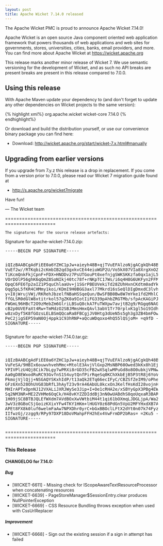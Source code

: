 ```yaml
---
layout: post
title: Apache Wicket 7.14.0 released
---
```

The Apache Wicket PMC is proud to announce Apache Wicket 7.14.0!

Apache Wicket is an open source Java component oriented web application
framework that powers thousands of web applications and web sites for
governments, stores, universities, cities, banks, email providers, and
more. You can find more about Apache Wicket at https://wicket.apache.org

This release marks another minor release of Wicket 7. We
use semantic versioning for the development of Wicket, and as such no
API breaks are present breaks are present in this release compared to
7.0.0.

Using this release
------------------

With Apache Maven update your dependency to (and don't forget to
update any other dependencies on Wicket projects to the same version):

{% highlight xml%}
<dependency>
    <groupId>org.apache.wicket</groupId>
    <artifactId>wicket-core</artifactId>
    <version>7.14.0</version>
</dependency>
{% endhighlight%}

Or download and build the distribution yourself, or use our
convenience binary package you can find here:

 * Download: http://wicket.apache.org/start/wicket-7.x.html#manually

<!--more-->

Upgrading from earlier versions
-------------------------------

If you upgrade from 7.y.z this release is a drop in replacement. If
you come from a version prior to 7.0.0, please read our Wicket 7
migration guide found at

 * http://s.apache.org/wicket7migrate

Have fun!

— The Wicket team


========================================================================

    The signatures for the source release artefacts:

    
Signature for apache-wicket-7.14.0.zip:

<div class='highlight'><pre>
-----BEGIN PGP SIGNATURE-----

iQIzBAABCgAdFiEE0a6YZHC1pJw+aieyh48B+qjTVuEFAlzoNjgACgkQh48B+qjT
VuEf2w//RTKqbi2cKmbIB2qd3gxkvCE44eiuWGP2U/Vo5kX07VIa8XrgXnOZHz34
TiKcmQnkFkjCpnF+FDX+HNDDvz7PsUTGouPt0xefnjgSWKSKKzfa0qx1ajL5WlHe
VOrDOlP56ghK6qQmZ8SoNIkj40tc78f+rNKpTC17Ws/i6q4H8G6UKFyn2FFMcRDs
OpqC6FE6Tp2aIZ1P5quChlaaUv+j1SGrPBEUVekiTd28ZUhHxnCKdtm0adYkElVA
Oqg5pL5fKR4CHMmy1koi/KDmI9H0BGG3axl77Mkrd16sSeQlDIgDmxdC3lvhgNdi
y+I8jWrujVWj/RKRehJbzelfNBaHSSqeQun/BwSFBB0Bw8W7mYke1fd2MhlCo5bX
ffGLSR0dGlW8xtitrkol57gZK0a9IotIiFG339pAhbZRGTMb/sfpAcKAGiPJPYOO
FWGmL96HBcT2O9zMebZm6GlriLBSuQ8ckA7FuTWXpw7avjtB2g9/RGgq6NAGpktk
cB2p0UVEFaXt4Rw+TmMdzO2SBJMmsHmxQAvl3abV1Tr70rplxK1gl5o19IdhnGFx
w8zxDyf5K8fGOzsLELBSmQQcaRa8FBCgjJV0Htg3dUeN5s5gh3g3ZB4bmFOwLidP
PeC2jigSEP59aN0Oj4ppk1C93hRNP+aQcuWDqoxo4hQ55lQSjoM=
=q9fD
-----END PGP SIGNATURE-----
</pre></div>

    
Signature for apache-wicket-7.14.0.tar.gz:

<div class='highlight'><pre>
-----BEGIN PGP SIGNATURE-----

iQIzBAABCgAdFiEE0a6YZHC1pJw+aieyh48B+qjTVuEFAlzoNjgACgkQh48B+qjT
VuFeSA/9HBIx6ouwvhvehMmc+MtolE3AvjVlGxp2MsNBP60Owed3kKx8h1EjehbR
YPIVPlzU4Qj8Cik7bLgy7wPRXi8rGD35cFB2wXSqlwMPuGd8o8O0ubkjVPNwW6N0
Aa0gD8EWxodRuRC93GvfnS1S4uytQnfPirRqeSq0KChXkbEjB5P3tR8j6YoVsll4
PkmojVjlQjj+NSGAQYSKxhIdP/t13aQk2ETq66ecIFyC/CBZSfZeIM9/oPheY2g2
GFz6Xn528OhUVG83bRfL3hAyT23v9rA46AbUL0kcxOnJKelfHsKdI28vojnHb6Pe
MHIrAPTxOpnNJ12VXALiJXRJWySe3Jip+I+Oe1cRHA2e/xSBYyGpX3PBg4EWyoHY
Sq2NM3NR+ME2ZVHMe6OqCk/H48vKYZZDIddBj3nN0wUABdhS0qoUqxaR3BARR2UN
1H09jSC8BTBJQLEfWXdm7AVdBOxXwVWtbiM44t1qi61bOXmqLJDGLjpA/Wa27nju
3wV3z8GBoCSjGoizKXixYFw4TKY1HKm+lHUGY0z68PdGn5VpU2MFYHxdXB7AfxNN
APEt8FX8k0luf6welmFaAw7NPXDhr0yrC+bGxBBOclLFtX2dYt0n07k74FyzWPWN
IIfwzGj/zzgg9/RPy97DXP18DoVMahpFFH2hEx4VwFrmDP2bRas=
=2Ku5
-----END PGP SIGNATURE-----
</pre></div>

    
========================================================================

### This Release

#### CHANGELOG for 7.14.0:
    
##### Bug

 * [WICKET-6611] - Missing check for IScopeAwareTextResourceProcessor when concatenating resources
 * [WICKET-6639] - PageStoreManager$SessionEntry.clear produces NullPointerException
 * [WICKET-6669] - CSS Resource Bundling throws exception when used with CssUrlReplacer

##### Improvement

 * [WICKET-6668] - Sign out the existing session if a sign in attempt has failed

